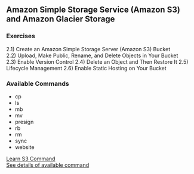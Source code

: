 ## Amazon Simple Storage Service (Amazon S3) and Amazon Glacier Storage 

### Exercises
2.1) Create an Amazon Simple Storage Server (Amazon S3) Bucket  
2.2) Upload, Make Public, Rename, and Delete Objects in Your Bucket  
2.3) Enable Version Control
2.4) Delete an Object and Then Restore It
2.5) Lifecycle Management
2.6) Enable Static Hosting on Your Bucket

### Available Commands  
* cp
* ls
* mb
* mv
* presign
* rb
* rm
* sync
* website  

[Learn S3 Command](https://docs.aws.amazon.com/cli/latest/userguide/cli-services-s3-commands.html)  
[See details of available command](https://awscli.amazonaws.com/v2/documentation/api/latest/reference/s3/index.html)  
